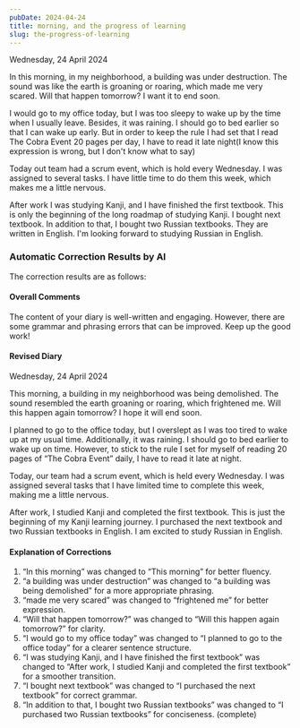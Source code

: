 ```yaml
---
pubDate: 2024-04-24
title: morning, and the progress of learning
slug: the-progress-of-learning
---
```


Wednesday, 24 April 2024

In this morning, in my neighborhood, a building was under destruction. The sound was like the earth is groaning or roaring, which made me very scared. Will that happen tomorrow? I want it to end soon.

I would go to my office today, but I was too sleepy to wake up by the time when I usually leave. Besides, it was raining. I should go to bed earlier so that I can wake up early. But in order to keep the rule I had set that I read The Cobra Event 20 pages per day, I have to read it late night(I know this expression is wrong, but I don't know what to say)

Today out team had a scrum event, which is hold every Wednesday. I was assigned to several tasks. I have little time to do them this week, which makes me a little nervous.

After work I was studying Kanji, and I have finished the first textbook. This is only the beginning of the long roadmap of studying Kanji. I bought next textbook. In addition to that, I bought two Russian textbooks. They are written in English. I'm looking forward to studying Russian in English.

### Automatic Correction Results by AI
The correction results are as follows:

#### Overall Comments
The content of your diary is well-written and engaging. However, there are some grammar and phrasing errors that can be improved. Keep up the good work!

#### Revised Diary
Wednesday, 24 April 2024

This morning, a building in my neighborhood was being demolished. The sound resembled the earth groaning or roaring, which frightened me. Will this happen again tomorrow? I hope it will end soon.

I planned to go to the office today, but I overslept as I was too tired to wake up at my usual time. Additionally, it was raining. I should go to bed earlier to wake up on time. However, to stick to the rule I set for myself of reading 20 pages of “The Cobra Event” daily, I have to read it late at night.

Today, our team had a scrum event, which is held every Wednesday. I was assigned several tasks that I have limited time to complete this week, making me a little nervous.

After work, I studied Kanji and completed the first textbook. This is just the beginning of my Kanji learning journey. I purchased the next textbook and two Russian textbooks in English. I am excited to study Russian in English.

#### Explanation of Corrections
1. “In this morning” was changed to “This morning” for better fluency.
2. “a building was under destruction” was changed to “a building was being demolished” for a more appropriate phrasing.
3. “made me very scared” was changed to “frightened me” for better expression.
4. “Will that happen tomorrow?” was changed to “Will this happen again tomorrow?” for clarity.
5. “I would go to my office today” was changed to “I planned to go to the office today” for a clearer sentence structure.
6. “I was studying Kanji, and I have finished the first textbook” was changed to “After work, I studied Kanji and completed the first textbook” for a smoother transition.
7. “I bought next textbook” was changed to “I purchased the next textbook” for correct grammar.
8. “In addition to that, I bought two Russian textbooks” was changed to “I purchased two Russian textbooks” for conciseness. (complete)